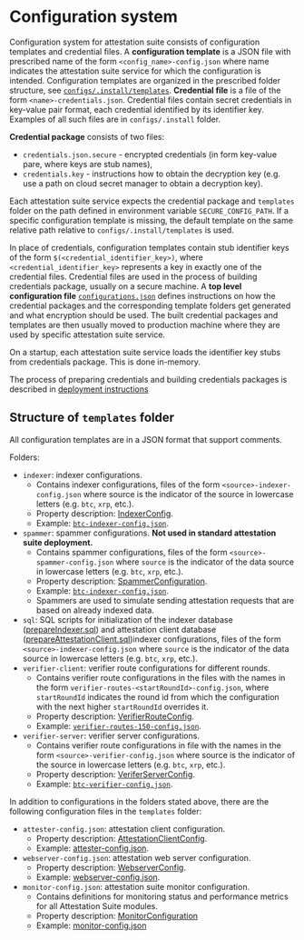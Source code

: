 # Configuration system

Configuration system for attestation suite consists of configuration templates and credential files.
A **configuration template** is a JSON file with prescribed name of the form `<config_name>-config.json` where name indicates the attestation suite service for which the configuration is intended. Configuration templates are organized in the prescribed folder structure, see [`configs/.install/templates`](../../configs/.install/templates/).
**Credential file** is a file of the form `<name>-credentials.json`. Credential files contain secret credentials in key-value pair format, each credential identified by its identifier key. Examples of all such files are in `configs/.install` folder.

**Credential package** consists of two files:

- `credentials.json.secure` - encrypted credentials (in form key-value pare, where keys are stub names),
- `credentials.key` - instructions how to obtain the decryption key (e.g. use a path on cloud secret manager to obtain a decryption key).

Each attestation suite service expects the credential package and `templates` folder on the path defined in environment variable `SECURE_CONFIG_PATH`.
If a specific configuration template is missing, the default template on the same relative path relative to `configs/.install/templates` is used.

In place of credentials, configuration templates contain stub identifier keys of the form `$(<credential_identifier_key>)`, where `<credential_identifier_key>` represents a key in exactly one of the credential files. Credential files are used in the process of building credentials package, usually on a secure machine. A **top level configuration file** [`configurations.json`](../../configs/.install/configurations.json) defines instructions on how the credential packages and the corresponding template folders get generated and what encryption should be used. The built credential packages and templates are then usually moved to production machine where they are used by specific attestation suite service.

On a startup, each attestation suite service loads the identifier key stubs from credentials package. This is done in-memory.

The process of preparing credentials and building credentials packages is described in [deployment instructions](../../deployment/README.md)

## Structure of `templates` folder

All configuration templates are in a JSON format that support comments.

Folders:

- `indexer`: indexer configurations.
  - Contains indexer configurations, files of the form `<source>-indexer-config.json` where source is the indicator of the source in lowercase letters (e.g. `btc`, `xrp`, etc.).
  - Property description: [IndexerConfig](../../src/indexer/IndexerConfig.ts).
  - Example: [`btc-indexer-config.json`](../../configs/.install/templates/indexer/btc-indexer-config.json).
- `spammer`: spammer configurations. **Not used in standard attestation suite deployment.**
  - Contains spammer configurations, files of the form `<source>-spammer-config.json` where `source` is the indicator of the data source in lowercase letters (e.g. `btc`, `xrp`, etc.).
  - Property description: [SpammerConfiguration](../../src/spammer/SpammerConfiguration.ts).
  - Example: [`btc-indexer-config.json`](../../configs/.install/templates/spammer/btc-spammer-config.json).
  - Spammers are used to simulate sending attestation requests that are based on already indexed data.
- `sql`: SQL scripts for initialization of the indexer database ([prepareIndexer.sql](../../configs/.install/templates/sql/prepareIndexer.sql)) and attestation client database ([prepareAttestationClient.sql](../../configs/.install/templates/sql/prepareIndexer.sql))indexer configurations, files of the form `<source>-indexer-config.json` where `source` is the indicator of the data source in lowercase letters (e.g. `btc`, `xrp`, etc.).
- `verifier-client`: verifier route configurations for different rounds.
  - Contains verifier route configurations in the files with the names in the form `verifier-routes-<startRoundId>-config.json`, where `startRoundId` indicates the round id from which the configuration with the next higher `startRoundId` overrides it.
  - Property description: [VerifierRouteConfig](../../src/verification/routing/configs/VerifierRouteConfig.ts).
  - Example: [`verifier-routes-150-config.json`](configs/.install/templates/verifier-client/verifier-routes-150-config.json).
- `verifier-server`: verifier server configurations.
  - Contains verifier route configurations in file with the names in the form `<source>-verifier-config.json` where source is the indicator of the source in lowercase letters (e.g. `btc`, `xrp`, etc.).
  - Property description: [VeriferServerConfig](../../src/servers/verifier-server/src/config-models/VerifierServerConfig.ts).
  - Example: [`btc-verifier-config.json`](../../configs/.install/templates/verifier-server/btc-verifier-config.json).

In addition to configurations in the folders stated above, there are the following configuration files in the `templates` folder:

- `attester-config.json`: attestation client configuration.
  - Property description: [AttestationClientConfig](../../src/attester/configs/AttestationClientConfig.ts).
  - Example: [attester-config.json](../../configs/.install/templates/attester-config.json).
- `webserver-config.json`: attestation web server configuration.
  - Property description: [WebserverConfig](../../src/servers/web-server/src/config-models/WebserverConfig.ts).
  - Example: [webserver-config.json](../../configs/.install/templates/webserver-config.json).
- `monitor-config.json`: attestation suite monitor configuration.
  - Contains definitions for monitoring status and performance metrics for all Attestation Suite modules.
  - Property description: [MonitorConfiguration](../../src/monitor/MonitorConfiguration.ts)
  - Example: [monitor-config.json](../../configs/.install/templates/monitor-config.json)
